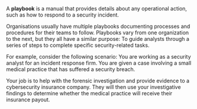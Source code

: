 
A **playbook** is a manual that provides details about any operational action, such as how to respond to a security incident. 

Organisations usually have multiple playbooks documenting processes and procedures for their teams to follow. Playbooks vary from one organization to the next, but they all have a similar purpose: To guide analysts through a series of steps to complete specific security-related tasks.

For example, consider the following scenario: You are working as a security analyst for an incident response firm. You are given a case involving a small medical practice that has suffered a security breach. 

Your job is to help with the forensic investigation and provide evidence to a cybersecurity insurance company. They will then use your investigative findings to determine whether the medical practice will receive their insurance payout. 
